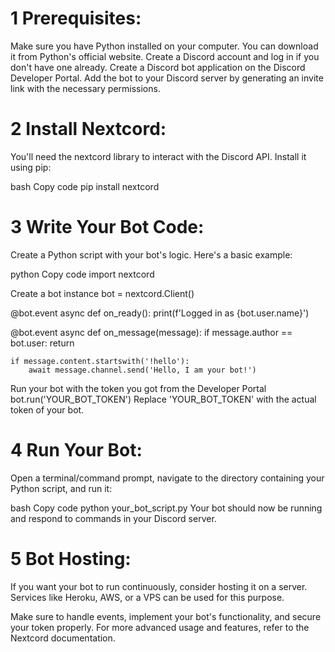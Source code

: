 # 1 Prerequisites:

Make sure you have Python installed on your computer. You can download it from Python's official website.
Create a Discord account and log in if you don't have one already.
Create a Discord bot application on the Discord Developer Portal.
Add the bot to your Discord server by generating an invite link with the necessary permissions.

# 2 Install Nextcord:
You'll need the nextcord library to interact with the Discord API. Install it using pip:

bash
Copy code
pip install nextcord

# 3 Write Your Bot Code:
Create a Python script with your bot's logic. Here's a basic example:

python
Copy code
import nextcord

Create a bot instance
bot = nextcord.Client()

@bot.event
async def on_ready():
    print(f'Logged in as {bot.user.name}')

@bot.event
async def on_message(message):
    if message.author == bot.user:
        return

    if message.content.startswith('!hello'):
        await message.channel.send('Hello, I am your bot!')

Run your bot with the token you got from the Developer Portal
bot.run('YOUR_BOT_TOKEN')
Replace 'YOUR_BOT_TOKEN' with the actual token of your bot.

# 4 Run Your Bot:
Open a terminal/command prompt, navigate to the directory containing your Python script, and run it:

bash
Copy code
python your_bot_script.py
Your bot should now be running and respond to commands in your Discord server.

# 5 Bot Hosting:
If you want your bot to run continuously, consider hosting it on a server. Services like Heroku, AWS, or a VPS can be used for this purpose.

Make sure to handle events, implement your bot's functionality, and secure your token properly. For more advanced usage and features, refer to the Nextcord documentation.
